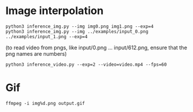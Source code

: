 # Image interpolation
```
python3 inference_img.py --img img0.png img1.png --exp=4
python3 inference_img.py --img ../examples/input_0.png ../examples/input_1.png --exp=4
```

(to read video from pngs, like input/0.png ... input/612.png, ensure that the png names are numbers)
```
python3 inference_video.py --exp=2 --video=video.mp4 --fps=60
```

# Gif
```
ffmpeg -i img%d.png output.gif
```